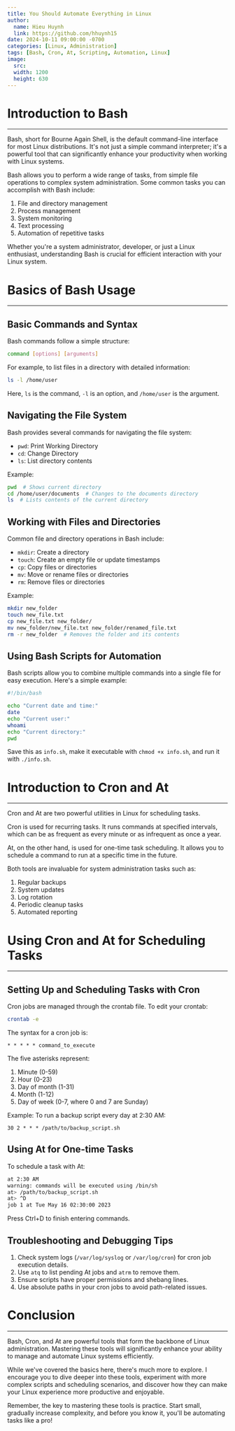 ```yaml
---
title: You Should Automate Everything in Linux
author:
  name: Hieu Huynh
  link: https://github.com/hhuynh15
date: 2024-10-11 09:00:00 -0700
categories: [Linux, Administration]
tags: [Bash, Cron, At, Scripting, Automation, Linux]
image: 
  src:
  width: 1200
  height: 630
---
```


# Introduction to Bash
---

Bash, short for Bourne Again Shell, is the default command-line interface for most Linux distributions. It's not just a simple command interpreter; it's a powerful tool that can significantly enhance your productivity when working with Linux systems.

Bash allows you to perform a wide range of tasks, from simple file operations to complex system administration. Some common tasks you can accomplish with Bash include:

1. File and directory management
2. Process management
3. System monitoring
4. Text processing
5. Automation of repetitive tasks

Whether you're a system administrator, developer, or just a Linux enthusiast, understanding Bash is crucial for efficient interaction with your Linux system.

# Basics of Bash Usage
---

## Basic Commands and Syntax

Bash commands follow a simple structure:

```bash
command [options] [arguments]
```

For example, to list files in a directory with detailed information:

```bash
ls -l /home/user
```

Here, `ls` is the command, `-l` is an option, and `/home/user` is the argument.

## Navigating the File System

Bash provides several commands for navigating the file system:

- `pwd`: Print Working Directory
- `cd`: Change Directory
- `ls`: List directory contents

Example:

```bash
pwd  # Shows current directory
cd /home/user/documents  # Changes to the documents directory
ls  # Lists contents of the current directory
```

## Working with Files and Directories

Common file and directory operations in Bash include:

- `mkdir`: Create a directory
- `touch`: Create an empty file or update timestamps
- `cp`: Copy files or directories
- `mv`: Move or rename files or directories
- `rm`: Remove files or directories

Example:

```bash
mkdir new_folder
touch new_file.txt
cp new_file.txt new_folder/
mv new_folder/new_file.txt new_folder/renamed_file.txt
rm -r new_folder  # Removes the folder and its contents
```

## Using Bash Scripts for Automation

Bash scripts allow you to combine multiple commands into a single file for easy execution. Here's a simple example:

```bash
#!/bin/bash

echo "Current date and time:"
date
echo "Current user:"
whoami
echo "Current directory:"
pwd
```

Save this as `info.sh`, make it executable with `chmod +x info.sh`, and run it with `./info.sh`.

# Introduction to Cron and At
---

Cron and At are two powerful utilities in Linux for scheduling tasks.

Cron is used for recurring tasks. It runs commands at specified intervals, which can be as frequent as every minute or as infrequent as once a year.

At, on the other hand, is used for one-time task scheduling. It allows you to schedule a command to run at a specific time in the future.

Both tools are invaluable for system administration tasks such as:

1. Regular backups
2. System updates
3. Log rotation
4. Periodic cleanup tasks
5. Automated reporting

# Using Cron and At for Scheduling Tasks
---

## Setting Up and Scheduling Tasks with Cron

Cron jobs are managed through the crontab file. To edit your crontab:

```bash
crontab -e
```

The syntax for a cron job is:

```
* * * * * command_to_execute
```

The five asterisks represent:
1. Minute (0-59)
2. Hour (0-23)
3. Day of month (1-31)
4. Month (1-12)
5. Day of week (0-7, where 0 and 7 are Sunday)

Example: To run a backup script every day at 2:30 AM:

```
30 2 * * * /path/to/backup_script.sh
```

## Using At for One-time Tasks

To schedule a task with At:

```bash
at 2:30 AM
warning: commands will be executed using /bin/sh
at> /path/to/backup_script.sh
at> ^D
job 1 at Tue May 16 02:30:00 2023
```

Press Ctrl+D to finish entering commands.

## Troubleshooting and Debugging Tips

1. Check system logs (`/var/log/syslog` or `/var/log/cron`) for cron job execution details.
2. Use `atq` to list pending At jobs and `atrm` to remove them.
3. Ensure scripts have proper permissions and shebang lines.
4. Use absolute paths in your cron jobs to avoid path-related issues.

# Conclusion
---

Bash, Cron, and At are powerful tools that form the backbone of Linux administration. Mastering these tools will significantly enhance your ability to manage and automate Linux systems efficiently.

While we've covered the basics here, there's much more to explore. I encourage you to dive deeper into these tools, experiment with more complex scripts and scheduling scenarios, and discover how they can make your Linux experience more productive and enjoyable.

Remember, the key to mastering these tools is practice. Start small, gradually increase complexity, and before you know it, you'll be automating tasks like a pro!
